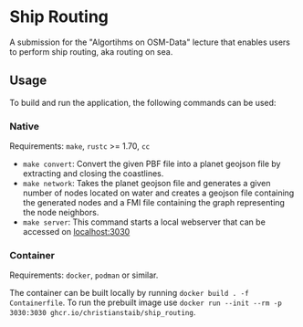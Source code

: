 # Ship Routing

A submission for the "Algortihms on OSM-Data" lecture that enables users to perform ship routing, aka routing on sea.

## Usage

To build and run the application, the following commands can be used:

### Native

Requirements: `make`, `rustc` >= 1.70, `cc`

- `make convert`: Convert the given PBF file into a planet geojson file by extracting and closing the coastlines.
- `make network`: Takes the planet geojson file and generates a given number of nodes located on water and creates a geojson file containing the generated nodes and a FMI file containing the graph representing the node neighbors.
- `make server`: This command starts a local webserver that can be accessed on [localhost:3030](http://localhost:3030)

### Container

Requirements: `docker`, `podman` or similar.

The container can be built locally by running `docker build . -f Containerfile`. To run the prebuilt image use `docker run --init --rm -p 3030:3030 ghcr.io/christianstaib/ship_routing`.
